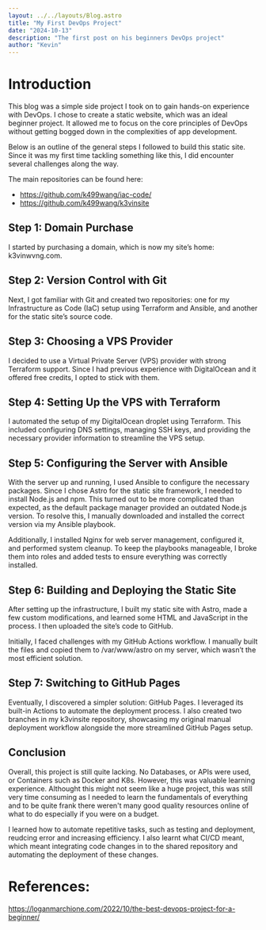 ```yaml
---
layout: ../../layouts/Blog.astro
title: "My First DevOps Project"
date: "2024-10-13"
description: "The first post on his beginners DevOps project"
author: "Kevin"
---
```


# Introduction
This blog was a simple side project I took on to gain hands-on experience with DevOps. I chose to create a static website, which was an ideal beginner project. It allowed me to focus on the core principles of DevOps without getting bogged down in the complexities of app development.

Below is an outline of the general steps I followed to build this static site. Since it was my first time tackling something like this, I did encounter several challenges along the way.

The main repositories can be found here: 
- https://github.com/k499wang/iac-code/
- https://github.com/k499wang/k3vinsite

## Step 1: Domain Purchase
I started by purchasing a domain, which is now my site’s home: k3vinwvng.com.

## Step 2: Version Control with Git
Next, I got familiar with Git and created two repositories: one for my Infrastructure as Code (IaC) setup using Terraform and Ansible, and another for the static site’s source code.

## Step 3: Choosing a VPS Provider
I decided to use a Virtual Private Server (VPS) provider with strong Terraform support. Since I had previous experience with DigitalOcean and it offered free credits, I opted to stick with them.

## Step 4: Setting Up the VPS with Terraform
I automated the setup of my DigitalOcean droplet using Terraform. This included configuring DNS settings, managing SSH keys, and providing the necessary provider information to streamline the VPS setup.

## Step 5: Configuring the Server with Ansible
With the server up and running, I used Ansible to configure the necessary packages. Since I chose Astro for the static site framework, I needed to install Node.js and npm. This turned out to be more complicated than expected, as the default package manager provided an outdated Node.js version. To resolve this, I manually downloaded and installed the correct version via my Ansible playbook.

Additionally, I installed Nginx for web server management, configured it, and performed system cleanup. To keep the playbooks manageable, I broke them into roles and added tests to ensure everything was correctly installed.

## Step 6: Building and Deploying the Static Site
After setting up the infrastructure, I built my static site with Astro, made a few custom modifications, and learned some HTML and JavaScript in the process. I then uploaded the site’s code to GitHub.

Initially, I faced challenges with my GitHub Actions workflow. I manually built the files and copied them to /var/www/astro on my server, which wasn’t the most efficient solution.

## Step 7: Switching to GitHub Pages
Eventually, I discovered a simpler solution: GitHub Pages. I leveraged its built-in Actions to automate the deployment process. I also created two branches in my k3vinsite repository, showcasing my original manual deployment workflow alongside the more streamlined GitHub Pages setup.

## Conclusion

Overall, this project is still quite lacking. No Databases, or APIs were used, or Containers such as Docker and K8s. 
However, this was valuable learning experience. Althought this might not seem like a huge project, this was still very time consuming
as I needed to learn the fundamentals of everything and to be quite frank there weren't many good quality resources online of what to do
especially if you were on a budget. 

I learned how to automate repetitive tasks, such as testing and deployment, reudcing error and increasing efficiency. I also learnt what CI/CD meant, which meant integrating code changes in to the shared repository and automating the deployment of these changes. 

# References: 
https://loganmarchione.com/2022/10/the-best-devops-project-for-a-beginner/

